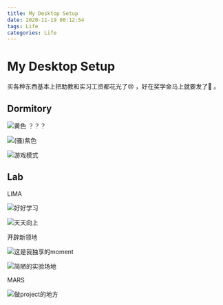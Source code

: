 ```yaml
---
title: My Desktop Setup
date: 2020-11-19 00:12:54
tags: Life
categories: Life
---
```


# My Desktop Setup

买各种东西基本上把助教和实习工资都花光了😢 ，好在奖学金马上就要发了🤣 。

## Dormitory

<!-- ![全是屏幕](Dorm0.png) -->

![黄色 ？？？](Dorm1.png)

![(骚)紫色](Dorm2.png)

![游戏模式](Dorm3.png)

<!-- ![自闭模式](Dorm4.png) -->

## Lab

LIMA

![好好学习](Lab2.png)

![天天向上](Lab1.png)

开辟新领地

![这是我独享的moment](Lab2_3.JPG)

![简陋的实验场地](Lab2_1.JPG)

MARS

![做project的地方](MARS1.JPG)